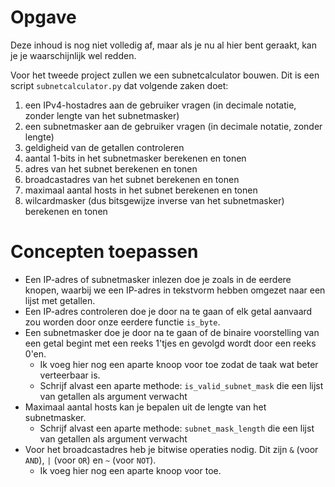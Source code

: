 # Opgave
Deze inhoud is nog niet volledig af, maar als je nu al hier bent geraakt, kan je je waarschijnlijk wel redden.

Voor het tweede project zullen we een subnetcalculator bouwen. Dit is een script `subnetcalculator.py` dat volgende zaken doet:

1. een IPv4-hostadres aan de gebruiker vragen (in decimale notatie, zonder lengte van het subnetmasker)
2. een subnetmasker aan de gebruiker vragen (in decimale notatie, zonder lengte)
3. geldigheid van de getallen controleren
4. aantal 1-bits in het subnetmasker berekenen en tonen
5. adres van het subnet berekenen en tonen
6. broadcastadres van het subnet berekenen en tonen
7. maximaal aantal hosts in het subnet berekenen en tonen
8. wilcardmasker (dus bitsgewijze inverse van het subnetmasker) berekenen en tonen

# Concepten toepassen
- Een IP-adres of subnetmasker inlezen doe je zoals in de eerdere knopen, waarbij we een IP-adres in tekstvorm hebben omgezet naar een lijst met getallen.
- Een IP-adres controleren doe je door na te gaan of elk getal aanvaard zou worden door onze eerdere functie `is_byte`.
- Een subnetmasker doe je door na te gaan of de binaire voorstelling van een getal begint met een reeks 1'tjes en gevolgd wordt door een reeks 0'en.
  - Ik voeg hier nog een aparte knoop voor toe zodat de taak wat beter verteerbaar is.
  - Schrijf alvast een aparte methode: `is_valid_subnet_mask` die een lijst van getallen als argument verwacht
- Maximaal aantal hosts kan je bepalen uit de lengte van het subnetmasker.
  - Schrijf alvast een aparte methode: `subnet_mask_length` die een lijst van getallen als argument verwacht
- Voor het broadcastadres heb je bitwise operaties nodig. Dit zijn `&` (voor `AND`), `|` (voor `OR`) en `~` (voor `NOT`).
  - Ik voeg hier nog een aparte knoop voor toe.
